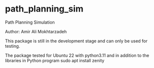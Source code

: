 # path_planning_sim
Path Planning Simulation

Author: Amir Ali Mokhtarzadeh

This package is still in the development stage and can only be used for testing.


The package tested for Ubuntu 22  with python3.11 and
in addition to the libraries in Python program
sudo apt install zenity
